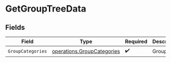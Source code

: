 # GetGroupTreeData


## Fields

| Field                                                                    | Type                                                                     | Required                                                                 | Description                                                              | Example                                                                  |
| ------------------------------------------------------------------------ | ------------------------------------------------------------------------ | ------------------------------------------------------------------------ | ------------------------------------------------------------------------ | ------------------------------------------------------------------------ |
| `GroupCategories`                                                        | [operations.GroupCategories](../../models/operations/groupcategories.md) | :heavy_check_mark:                                                       | Group tree                                                               | <nil>                                                                    |